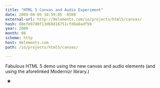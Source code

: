 ```yaml
---
title: "HTML 5 Canvas and Audio Experiment"
date: 2009-08-05 10:59:05 -0500
external-url: http://9elements.com/io/projects/html5/canvas/
hash: 08efe87d0f13d60d16751cfd8a8adf50
year: 2009
month: 08
scheme: http
host: 9elements.com
path: /io/projects/html5/canvas/

---
```


Fabulous HTML 5 demo using the new canvas and audio elements (and using the aforelinked Modernizr library.)



 ★ 


